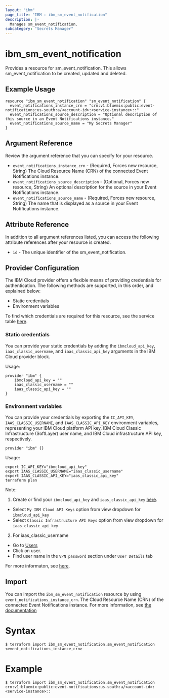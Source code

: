 ```yaml
---
layout: "ibm"
page_title: "IBM : ibm_sm_event_notification"
description: |-
  Manages sm_event_notification.
subcategory: "Secrets Manager"
---
```


# ibm_sm_event_notification

Provides a resource for sm_event_notification. This allows sm_event_notification to be created, updated and deleted.

## Example Usage

```hcl
resource "ibm_sm_event_notification" "sm_event_notification" {
  event_notifications_instance_crn = "crn:v1:bluemix:public:event-notifications:us-south:a/<account-id>:<service-instance>::"
  event_notifications_source_description = "Optional description of this source in an Event Notifications instance."
  event_notifications_source_name = "My Secrets Manager"
}
```

## Argument Reference

Review the argument reference that you can specify for your resource.

* `event_notifications_instance_crn` - (Required, Forces new resource, String) The Cloud Resource Name (CRN) of the connected Event Notifications instance.
* `event_notifications_source_description` - (Optional, Forces new resource, String) An optional description for the source in your Event Notifications instance.
* `event_notifications_source_name` - (Required, Forces new resource, String) The name that is displayed as a source in your Event Notifications instance.

## Attribute Reference

In addition to all argument references listed, you can access the following attribute references after your resource is created.

* `id` - The unique identifier of the sm_event_notification.

## Provider Configuration

The IBM Cloud provider offers a flexible means of providing credentials for authentication. The following methods are supported, in this order, and explained below:

- Static credentials
- Environment variables

To find which credentials are required for this resource, see the service table [here](https://cloud.ibm.com/docs/ibm-cloud-provider-for-terraform?topic=ibm-cloud-provider-for-terraform-provider-reference#required-parameters).

### Static credentials

You can provide your static credentials by adding the `ibmcloud_api_key`, `iaas_classic_username`, and `iaas_classic_api_key` arguments in the IBM Cloud provider block.

Usage:
```
provider "ibm" {
    ibmcloud_api_key = ""
    iaas_classic_username = ""
    iaas_classic_api_key = ""
}
```

### Environment variables

You can provide your credentials by exporting the `IC_API_KEY`, `IAAS_CLASSIC_USERNAME`, and `IAAS_CLASSIC_API_KEY` environment variables, representing your IBM Cloud platform API key, IBM Cloud Classic Infrastructure (SoftLayer) user name, and IBM Cloud infrastructure API key, respectively.

```
provider "ibm" {}
```

Usage:
```
export IC_API_KEY="ibmcloud_api_key"
export IAAS_CLASSIC_USERNAME="iaas_classic_username"
export IAAS_CLASSIC_API_KEY="iaas_classic_api_key"
terraform plan
```

Note:

1. Create or find your `ibmcloud_api_key` and `iaas_classic_api_key` [here](https://cloud.ibm.com/iam/apikeys).
  - Select `My IBM Cloud API Keys` option from view dropdown for `ibmcloud_api_key`
  - Select `Classic Infrastructure API Keys` option from view dropdown for `iaas_classic_api_key`
2. For iaas_classic_username
  - Go to [Users](https://cloud.ibm.com/iam/users)
  - Click on user.
  - Find user name in the `VPN password` section under `User Details` tab

For more informaton, see [here](https://registry.terraform.io/providers/IBM-Cloud/ibm/latest/docs#authentication).

## Import

You can import the `ibm_sm_event_notification` resource by using `event_notifications_instance_crn`. The Cloud Resource Name (CRN) of the connected Event Notifications instance.
For more information, see [the documentation](https://cloud.ibm.com/docs/secrets-manager)

# Syntax
```
$ terraform import ibm_sm_event_notification.sm_event_notification <event_notifications_instance_crn>
```

# Example
```
$ terraform import ibm_sm_event_notification.sm_event_notification crn:v1:bluemix:public:event-notifications:us-south:a/<account-id>:<service-instance>::
```
